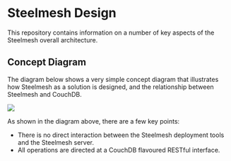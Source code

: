 # Steelmesh Design

This repository contains information on a number of key aspects of the Steelmesh overall architecture.

## Concept Diagram

The diagram below shows a very simple concept diagram that illustrates how Steelmesh as a solution is designed, and the relationship between Steelmesh and CouchDB.

![](/sidelab/sm2/raw/master/docs/design/_diagrams/publish-process.png)

As shown in the diagram above, there are a few key points:

- There is no direct interaction between the Steelmesh deployment tools and the Steelmesh server.
- All operations are directed at a CouchDB flavoured RESTful interface.
